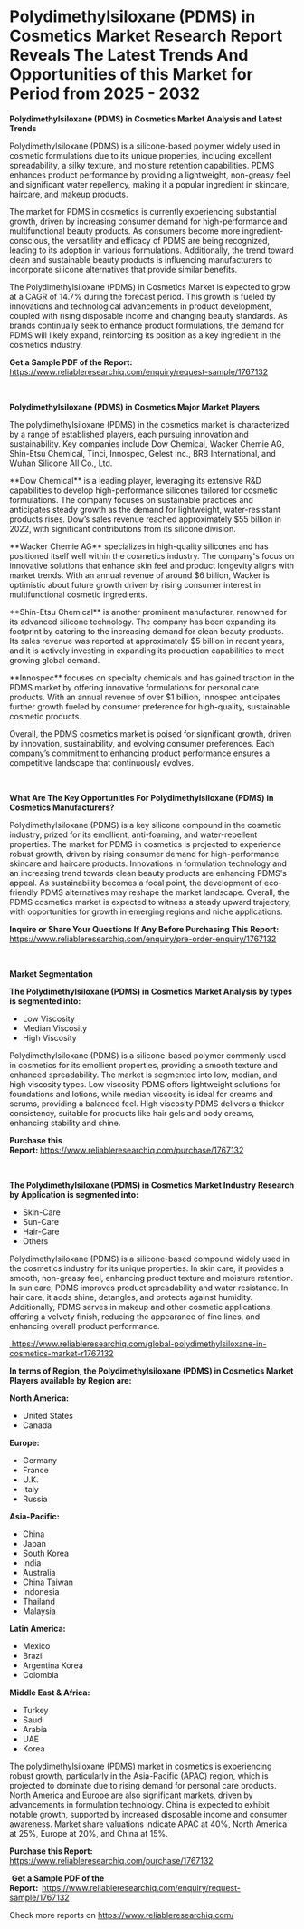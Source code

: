 <p><h1>Polydimethylsiloxane (PDMS) in Cosmetics Market Research Report Reveals The Latest Trends And Opportunities of this Market for Period from 2025 - 2032</h1></p><p><strong>Polydimethylsiloxane (PDMS) in Cosmetics Market Analysis and Latest Trends</strong></p>
<p><p>Polydimethylsiloxane (PDMS) is a silicone-based polymer widely used in cosmetic formulations due to its unique properties, including excellent spreadability, a silky texture, and moisture retention capabilities. PDMS enhances product performance by providing a lightweight, non-greasy feel and significant water repellency, making it a popular ingredient in skincare, haircare, and makeup products.</p><p>The market for PDMS in cosmetics is currently experiencing substantial growth, driven by increasing consumer demand for high-performance and multifunctional beauty products. As consumers become more ingredient-conscious, the versatility and efficacy of PDMS are being recognized, leading to its adoption in various formulations. Additionally, the trend toward clean and sustainable beauty products is influencing manufacturers to incorporate silicone alternatives that provide similar benefits. </p><p>The Polydimethylsiloxane (PDMS) in Cosmetics Market is expected to grow at a CAGR of 14.7% during the forecast period. This growth is fueled by innovations and technological advancements in product development, coupled with rising disposable income and changing beauty standards. As brands continually seek to enhance product formulations, the demand for PDMS will likely expand, reinforcing its position as a key ingredient in the cosmetics industry.</p></p>
<p><strong>Get a Sample PDF of the Report:&nbsp;</strong> <a href="https://www.reliableresearchiq.com/enquiry/request-sample/1767132?utm_campaign=1119&utm_medium=2&utm_source=Github&utm_content=ia&utm_term=02022025&utm_id=polydimethylsiloxane-pdms-in-cosmetics">https://www.reliableresearchiq.com/enquiry/request-sample/1767132</a></p>
<p>&nbsp;</p>
<p><strong>Polydimethylsiloxane (PDMS) in Cosmetics Major Market Players</strong></p>
<p><p>The polydimethylsiloxane (PDMS) in the cosmetics market is characterized by a range of established players, each pursuing innovation and sustainability. Key companies include Dow Chemical, Wacker Chemie AG, Shin-Etsu Chemical, Tinci, Innospec, Gelest Inc., BRB International, and Wuhan Silicone All Co., Ltd.</p><p>**Dow Chemical** is a leading player, leveraging its extensive R&D capabilities to develop high-performance silicones tailored for cosmetic formulations. The company focuses on sustainable practices and anticipates steady growth as the demand for lightweight, water-resistant products rises. Dow’s sales revenue reached approximately $55 billion in 2022, with significant contributions from its silicone division.</p><p>**Wacker Chemie AG** specializes in high-quality silicones and has positioned itself well within the cosmetics industry. The company's focus on innovative solutions that enhance skin feel and product longevity aligns with market trends. With an annual revenue of around $6 billion, Wacker is optimistic about future growth driven by rising consumer interest in multifunctional cosmetic ingredients.</p><p>**Shin-Etsu Chemical** is another prominent manufacturer, renowned for its advanced silicone technology. The company has been expanding its footprint by catering to the increasing demand for clean beauty products. Its sales revenue was reported at approximately $5 billion in recent years, and it is actively investing in expanding its production capabilities to meet growing global demand.</p><p>**Innospec** focuses on specialty chemicals and has gained traction in the PDMS market by offering innovative formulations for personal care products. With an annual revenue of over $1 billion, Innospec anticipates further growth fueled by consumer preference for high-quality, sustainable cosmetic products.</p><p>Overall, the PDMS cosmetics market is poised for significant growth, driven by innovation, sustainability, and evolving consumer preferences. Each company’s commitment to enhancing product performance ensures a competitive landscape that continuously evolves.</p></p>
<p>&nbsp;</p>
<p><strong>What Are The Key Opportunities For Polydimethylsiloxane (PDMS) in Cosmetics Manufacturers?</strong></p>
<p><p>Polydimethylsiloxane (PDMS) is a key silicone compound in the cosmetic industry, prized for its emollient, anti-foaming, and water-repellent properties. The market for PDMS in cosmetics is projected to experience robust growth, driven by rising consumer demand for high-performance skincare and haircare products. Innovations in formulation technology and an increasing trend towards clean beauty products are enhancing PDMS's appeal. As sustainability becomes a focal point, the development of eco-friendly PDMS alternatives may reshape the market landscape. Overall, the PDMS cosmetics market is expected to witness a steady upward trajectory, with opportunities for growth in emerging regions and niche applications.</p></p>
<p><strong>Inquire or Share Your Questions If Any Before Purchasing This Report:</strong> <a href="https://www.reliableresearchiq.com/enquiry/pre-order-enquiry/1767132?utm_campaign=1119&utm_medium=2&utm_source=Github&utm_content=ia&utm_term=02022025&utm_id=polydimethylsiloxane-pdms-in-cosmetics">https://www.reliableresearchiq.com/enquiry/pre-order-enquiry/1767132</a></p>
<p>&nbsp;</p>
<p><strong>Market Segmentation</strong></p>
<p><strong>The Polydimethylsiloxane (PDMS) in Cosmetics Market Analysis by types is segmented into:</strong></p>
<p><ul><li>Low Viscosity</li><li>Median Viscosity</li><li>High Viscosity</li></ul></p>
<p><p>Polydimethylsiloxane (PDMS) is a silicone-based polymer commonly used in cosmetics for its emollient properties, providing a smooth texture and enhanced spreadability. The market is segmented into low, median, and high viscosity types. Low viscosity PDMS offers lightweight solutions for foundations and lotions, while median viscosity is ideal for creams and serums, providing a balanced feel. High viscosity PDMS delivers a thicker consistency, suitable for products like hair gels and body creams, enhancing stability and shine.</p></p>
<p><strong>Purchase this Report:&nbsp;</strong><a href="https://www.reliableresearchiq.com/purchase/1767132?utm_campaign=1119&utm_medium=2&utm_source=Github&utm_content=ia&utm_term=02022025&utm_id=polydimethylsiloxane-pdms-in-cosmetics">https://www.reliableresearchiq.com/purchase/1767132</a></p>
<p>&nbsp;</p>
<p><strong>The Polydimethylsiloxane (PDMS) in Cosmetics Market Industry Research by Application is segmented into:</strong></p>
<p><ul><li>Skin-Care</li><li>Sun-Care</li><li>Hair-Care</li><li>Others</li></ul></p>
<p><p>Polydimethylsiloxane (PDMS) is a silicone-based compound widely used in the cosmetics industry for its unique properties. In skin care, it provides a smooth, non-greasy feel, enhancing product texture and moisture retention. In sun care, PDMS improves product spreadability and water resistance. In hair care, it adds shine, detangles, and protects against humidity. Additionally, PDMS serves in makeup and other cosmetic applications, offering a velvety finish, reducing the appearance of fine lines, and enhancing overall product performance.</p></p>
<p><a href="https://www.reliableresearchiq.com/global-polydimethylsiloxane-in-cosmetics-market-r1767132?utm_campaign=1119&utm_medium=2&utm_source=Github&utm_content=ia&utm_term=02022025&utm_id=polydimethylsiloxane-pdms-in-cosmetics">&nbsp;https://www.reliableresearchiq.com/global-polydimethylsiloxane-in-cosmetics-market-r1767132</a></p>
<p><strong>In terms of Region, the Polydimethylsiloxane (PDMS) in Cosmetics Market Players available by Region are:</strong></p>
<p>
    <p> <strong> North America: </strong>
        <ul>
            <li>United States</li>
            <li>Canada</li>
        </ul>
        </p> 
    <p> <strong> Europe: </strong>
        <ul>
            <li>Germany</li>
            <li>France</li>
            <li>U.K.</li>
            <li>Italy</li>
            <li>Russia</li>
        </ul>
        </p> 
    <p> <strong> Asia-Pacific: </strong>
        <ul>
            <li>China</li>
            <li>Japan</li>
            <li>South Korea</li>
            <li>India</li>
            <li>Australia</li>
            <li>China Taiwan</li>
            <li>Indonesia</li>
            <li>Thailand</li>
            <li>Malaysia</li>
        </ul>
        </p> 
    <p> <strong> Latin America: </strong>
        <ul>
            <li>Mexico</li>
            <li>Brazil</li>
            <li>Argentina Korea</li>
            <li>Colombia</li>
        </ul>
        </p> 
    <p> <strong> Middle East & Africa: </strong>
        <ul>
            <li>Turkey</li>
            <li>Saudi</li>
            <li>Arabia</li>
            <li>UAE</li>
            <li>Korea</li>
        </ul>
    </p>
    </p>
<p><p>The polydimethylsiloxane (PDMS) market in cosmetics is experiencing robust growth, particularly in the Asia-Pacific (APAC) region, which is projected to dominate due to rising demand for personal care products. North America and Europe are also significant markets, driven by advancements in formulation technology. China is expected to exhibit notable growth, supported by increased disposable income and consumer awareness. Market share valuations indicate APAC at 40%, North America at 25%, Europe at 20%, and China at 15%.</p></p>
<p><strong>Purchase this Report: </strong><a href="https://www.reliableresearchiq.com/purchase/1767132?utm_campaign=1119&utm_medium=2&utm_source=Github&utm_content=ia&utm_term=02022025&utm_id=polydimethylsiloxane-pdms-in-cosmetics">https://www.reliableresearchiq.com/purchase/1767132</a></p>
<p>&nbsp;<strong>Get a Sample PDF of the Report:&nbsp;&nbsp;</strong><a href="https://www.reliableresearchiq.com/enquiry/request-sample/1767132?utm_campaign=1119&utm_medium=2&utm_source=Github&utm_content=ia&utm_term=02022025&utm_id=polydimethylsiloxane-pdms-in-cosmetics">https://www.reliableresearchiq.com/enquiry/request-sample/1767132</a></p>
<p><strong></strong></p>
<p>Check more reports on <a href="https://www.reliableresearchiq.com/?utm_campaign=1119&utm_medium=2&utm_source=Github&utm_content=ia&utm_term=02022025&utm_id=polydimethylsiloxane-pdms-in-cosmetics">https://www.reliableresearchiq.com/</a></p>
